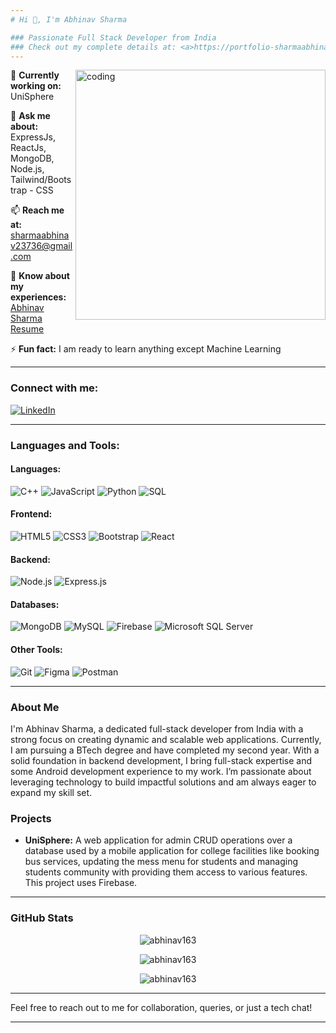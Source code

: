 ```yaml
---
# Hi 👋, I'm Abhinav Sharma

### Passionate Full Stack Developer from India
### Check out my complete details at: <a>https://portfolio-sharmaabhinav23736-gmailcoms-projects.vercel.app/</a>
---
```


<img align="right" alt="coding" width="400" src="https://miro.medium.com/v2/resize:fit:1358/1*yw0TnheAGN-LPneDaTlaxw.gif">

🔭 **Currently working on:** UniSphere 

💬 **Ask me about:** ExpressJs, ReactJs, MongoDB, Node.js, Tailwind/Bootstrap - CSS

📫 **Reach me at:** sharmaabhinav23736@gmail.com

📄 **Know about my experiences:** [Abhinav Sharma Resume](https://drive.google.com/file/d/1WV5m_JYtFv-dzPgDSoqHJZyy4GN0nUG3/view?usp=sharing)

⚡ **Fun fact:** I am ready to learn anything except Machine Learning

---

### Connect with me:
[![LinkedIn](https://img.shields.io/badge/LinkedIn-0077B5?style=for-the-badge&logo=linkedin&logoColor=white)](https://www.linkedin.com/in/abhinav-sharma163/)

---

### Languages and Tools:

#### **Languages:**

![C++](https://img.shields.io/badge/C++-00599C?style=flat-square&logo=c%2B%2B&logoColor=white)
![JavaScript](https://img.shields.io/badge/JavaScript-323330?style=flat-square&logo=javascript&logoColor=F7DF1E)
![Python](https://img.shields.io/badge/Python-3776AB?style=flat-square&logo=python&logoColor=white)
![SQL](https://img.shields.io/badge/SQL-003B57?style=flat-square&logo=postgresql&logoColor=white)

#### **Frontend:**

![HTML5](https://img.shields.io/badge/HTML5-E34F26?style=flat-square&logo=html5&logoColor=white)
![CSS3](https://img.shields.io/badge/CSS3-1572B6?style=flat-square&logo=css3&logoColor=white)
![Bootstrap](https://img.shields.io/badge/Bootstrap-563D7C?style=flat-square&logo=bootstrap&logoColor=white)
![React](https://img.shields.io/badge/React-20232A?style=flat-square&logo=react&logoColor=61DAFB)

#### **Backend:**

![Node.js](https://img.shields.io/badge/Node.js-339933?style=flat-square&logo=nodedotjs&logoColor=white)
![Express.js](https://img.shields.io/badge/Express.js-404D59?style=flat-square&logo=express&logoColor=white)

#### **Databases:**

![MongoDB](https://img.shields.io/badge/MongoDB-4EA94B?style=flat-square&logo=mongodb&logoColor=white)
![MySQL](https://img.shields.io/badge/MySQL-4479A1?style=flat-square&logo=mysql&logoColor=white)
![Firebase](https://img.shields.io/badge/Firebase-FFCA28?style=flat-square&logo=firebase&logoColor=white)
![Microsoft SQL Server](https://img.shields.io/badge/Microsoft%20SQL%20Server-CC2927?style=flat-square&logo=microsoft%20sql%20server&logoColor=white)

#### **Other Tools:**

![Git](https://img.shields.io/badge/Git-F05032?style=flat-square&logo=git&logoColor=white)
![Figma](https://img.shields.io/badge/Figma-F24E1E?style=flat-square&logo=figma&logoColor=white)
![Postman](https://img.shields.io/badge/Postman-FF6C37?style=flat-square&logo=postman&logoColor=white)

---

### About Me

I'm Abhinav Sharma, a dedicated full-stack developer from India with a strong focus on creating dynamic and scalable web applications. Currently, I am pursuing a BTech degree and have completed my second year. With a solid foundation in backend development, I bring full-stack expertise and some Android development experience to my work. I’m passionate about leveraging technology to build impactful solutions and am always eager to expand my skill set.

### Projects

- **UniSphere:** A web application for admin CRUD operations over a database used by a mobile application for college facilities like booking bus services, updating the mess menu for students and managing students community with providing them access to various features. This project uses Firebase.

---

### GitHub Stats

<p align="center">
  <img src="https://github-readme-stats.vercel.app/api/top-langs?username=abhinav163&show_icons=true&locale=en&layout=compact" alt="abhinav163" />
</p>

<p align="center">
  <img src="https://github-readme-stats.vercel.app/api?username=abhinav163&show_icons=true&locale=en" alt="abhinav163" />
</p>

<p align="center">
  <img src="https://github-readme-streak-stats.herokuapp.com/?user=abhinav163&" alt="abhinav163" />
</p>

---

Feel free to reach out to me for collaboration, queries, or just a tech chat!

---

